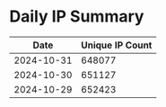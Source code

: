 # Daily IP Summary
| Date | Unique IP Count |
|----|----|
| 2024-10-31 | 648077 |
| 2024-10-30 | 651127 |
| 2024-10-29 | 652423 |
